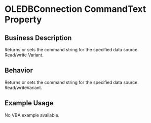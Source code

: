 # OLEDBConnection CommandText Property

## Business Description
Returns or sets the command string for the specified data source. Read/write Variant.

## Behavior
Returns or sets the command string for the specified data source. Read/writeVariant.

## Example Usage
No VBA example available.